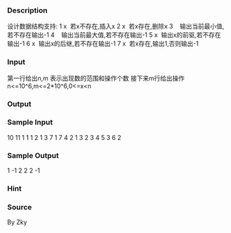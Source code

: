 
### Description
设计数据结构支持:
1 x  若x不存在,插入x
2 x  若x存在,删除x
3    输出当前最小值,若不存在输出-1
4    输出当前最大值,若不存在输出-1
5 x  输出x的前驱,若不存在输出-1
6 x  输出x的后继,若不存在输出-1
7 x  若x存在,输出1,否则输出-1
### Input
第一行给出n,m 表示出现数的范围和操作个数
接下来m行给出操作
n<=10^6,m<=2*10^6,0<=x<n


### Output

### Sample Input
10 11
1 1
1 2
1 3
7 1
7 4
2 1
3
2 3
4
5 3
6 2



### Sample Output
1
-1
2
2
2
-1

### Hint

### Source
By Zky